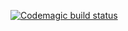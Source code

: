 [![Codemagic build status](https://api.codemagic.io/apps/65bc4f4a975e2c69937d6154/workflow/65bc4f4a975e2c69937d6153/status_badge.svg)](https://codemagic.io/apps/65bc4f4a975e2c69937d6154/65bc4f4a975e2c69937d6153/latest_build)
